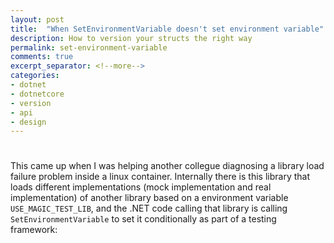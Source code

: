 ```yaml
---
layout: post
title:  "When SetEnvironmentVariable doesn't set environment variable"
description: How to version your structs the right way
permalink: set-environment-variable
comments: true
excerpt_separator: <!--more-->
categories:
- dotnet
- dotnetcore
- version
- api
- design
---
```


# 

This came up when I was helping another collegue diagnosing a library load failure problem inside a linux container. Internally there is this library that loads different implementations (mock implementation and real implementation) of another library based on a environment variable `USE_MAGIC_TEST_LIB`, and the .NET code calling that library is calling `SetEnvironmentVariable` to set it conditionally as part of a testing framework:

```csharp

```